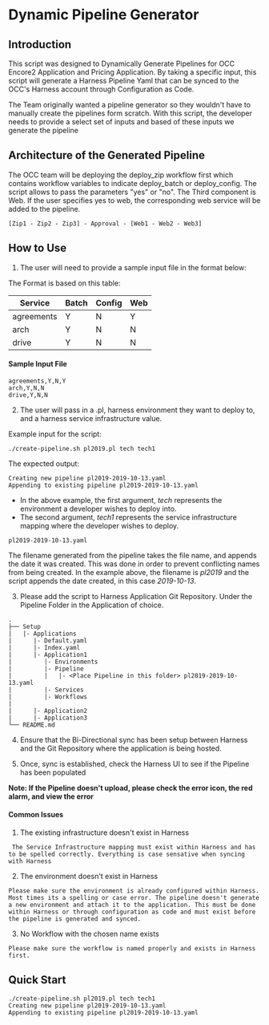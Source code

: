 # Dynamic Pipeline Generator

## Introduction

This script was designed to Dynamically Generate Pipelines for OCC Encore2 Application and Pricing Application. By taking a specific input, this script will generate a Harness Pipeline Yaml that can be synced to the OCC's Harness account through Configuration as Code. 

The Team originally wanted a pipeline generator so they wouldn't have to manually create the pipelines form scratch. With this script, the developer needs to provide a select set of inputs and based of these inputs we generate the pipeline

## Architecture of the Generated Pipeline

The OCC team will be deploying the deploy_zip workflow first which contains workflow variables to indicate deploy_batch or deploy_config. The script allows to pass the parameters "yes" or "no". The Third component is Web. If the user specifies yes to web, the corresponding web service will be added to the pipeline.

```
[Zip1 - Zip2 - Zip3] - Approval - [Web1 - Web2 - Web3]
```

## How to Use

1. The user will need to provide a sample input file in the format below:

The Format is based on this table: 

| Service | Batch | Config | Web |
|------------|-------|--------|-----|
| agreements | Y | N | Y |
| arch | Y | N | N |
| drive | Y | N | N |


#### Sample Input File

```
agreements,Y,N,Y
arch,Y,N,N
drive,Y,N,N
```


2. The user will pass in a <file-name>.pl, harness environment they want to deploy to, and a harness service infrastructure value.


Example input for the script:

```
./create-pipeline.sh pl2019.pl tech tech1
```

The expected output:

```
Creating new pipeline pl2019-2019-10-13.yaml
Appending to existing pipeline pl2019-2019-10-13.yaml
```

- In the above example, the first argument, *tech* represents the environment a developer wishes to deploy into. 
- The second argument, *tech1* represents the service infrastructure mapping where the developer wishes to deploy. 

```
pl2019-2019-10-13.yaml
```

The filename generated from the pipeline takes the file name, and appends the date it was created. This was done in order to prevent conflicting names from being created. In the example above, the filename is *pl2019* and the script appends the date created, in this case *2019-10-13*. 

3. Please add the script to Harness Application Git Repository. Under the Pipeline Folder in the Application of choice.

```
.
├── Setup
|   |- Applications
|      |- Default.yaml
|      |- Index.yaml 
|      |- Application1
|         |- Environments
|         |- Pipeline
|         |   |- <Place Pipeline in this folder> pl2019-2019-10-13.yaml
|         |- Services
|         |- Workflows
|          
|      |- Application2
|      |- Application3            
└── README.md
```

4. Ensure that the Bi-Directional sync has been setup between Harness and the Git Repository where the application is being hosted. 

5. Once, sync is established, check the Harness UI to see if the Pipeline has been populated 

**Note: If the Pipeline doesn't upload, please check the error icon, the red alarm, and view the error**

#### Common Issues

1. The existing infrastructure doesn't exist in Harness

```
 The Service Infrastructure mapping must exist within Harness and has to be spelled correctly. Everything is case sensative when syncing with Harness
``` 

2. The environment doesn't exist in Harness

```
Please make sure the environment is already configured within Harness. Most times its a spelling or case error. The pipeline doesn't generate a new environment and attach it to the application. This must be done within Harness or through configuration as code and must exist before the pipeline is generated and synced. 
```

3. No Workflow with the chosen name exists

```
Please make sure the workflow is named properly and exists in Harness first. 
```


## Quick Start 

```
./create-pipeline.sh pl2019.pl tech tech1
Creating new pipeline pl2019-2019-10-13.yaml
Appending to existing pipeline pl2019-2019-10-13.yaml
```
